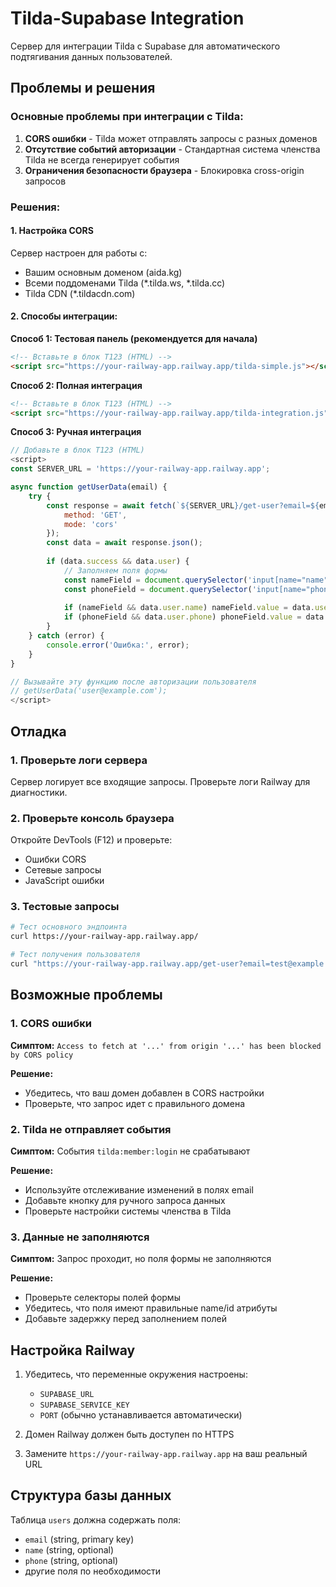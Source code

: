 # Tilda-Supabase Integration

Сервер для интеграции Tilda с Supabase для автоматического подтягивания данных пользователей.

## Проблемы и решения

### Основные проблемы при интеграции с Tilda:

1. **CORS ошибки** - Tilda может отправлять запросы с разных доменов
2. **Отсутствие событий авторизации** - Стандартная система членства Tilda не всегда генерирует события
3. **Ограничения безопасности браузера** - Блокировка cross-origin запросов

### Решения:

#### 1. Настройка CORS
Сервер настроен для работы с:
- Вашим основным доменом (aida.kg)
- Всеми поддоменами Tilda (*.tilda.ws, *.tilda.cc)
- Tilda CDN (*.tildacdn.com)

#### 2. Способы интеграции:

**Способ 1: Тестовая панель (рекомендуется для начала)**
```html
<!-- Вставьте в блок T123 (HTML) -->
<script src="https://your-railway-app.railway.app/tilda-simple.js"></script>
```

**Способ 2: Полная интеграция**
```html
<!-- Вставьте в блок T123 (HTML) -->
<script src="https://your-railway-app.railway.app/tilda-integration.js"></script>
```

**Способ 3: Ручная интеграция**
```javascript
// Добавьте в блок T123 (HTML)
<script>
const SERVER_URL = 'https://your-railway-app.railway.app';

async function getUserData(email) {
    try {
        const response = await fetch(`${SERVER_URL}/get-user?email=${email}`, {
            method: 'GET',
            mode: 'cors'
        });
        const data = await response.json();
        
        if (data.success && data.user) {
            // Заполняем поля формы
            const nameField = document.querySelector('input[name="name"]');
            const phoneField = document.querySelector('input[name="phone"]');
            
            if (nameField && data.user.name) nameField.value = data.user.name;
            if (phoneField && data.user.phone) phoneField.value = data.user.phone;
        }
    } catch (error) {
        console.error('Ошибка:', error);
    }
}

// Вызывайте эту функцию после авторизации пользователя
// getUserData('user@example.com');
</script>
```

## Отладка

### 1. Проверьте логи сервера
Сервер логирует все входящие запросы. Проверьте логи Railway для диагностики.

### 2. Проверьте консоль браузера
Откройте DevTools (F12) и проверьте:
- Ошибки CORS
- Сетевые запросы
- JavaScript ошибки

### 3. Тестовые запросы
```bash
# Тест основного эндпоинта
curl https://your-railway-app.railway.app/

# Тест получения пользователя
curl "https://your-railway-app.railway.app/get-user?email=test@example.com"
```

## Возможные проблемы

### 1. CORS ошибки
**Симптом:** `Access to fetch at '...' from origin '...' has been blocked by CORS policy`

**Решение:** 
- Убедитесь, что ваш домен добавлен в CORS настройки
- Проверьте, что запрос идет с правильного домена

### 2. Tilda не отправляет события
**Симптом:** События `tilda:member:login` не срабатывают

**Решение:**
- Используйте отслеживание изменений в полях email
- Добавьте кнопку для ручного запроса данных
- Проверьте настройки системы членства в Tilda

### 3. Данные не заполняются
**Симптом:** Запрос проходит, но поля формы не заполняются

**Решение:**
- Проверьте селекторы полей формы
- Убедитесь, что поля имеют правильные name/id атрибуты
- Добавьте задержку перед заполнением полей

## Настройка Railway

1. Убедитесь, что переменные окружения настроены:
   - `SUPABASE_URL`
   - `SUPABASE_SERVICE_KEY`
   - `PORT` (обычно устанавливается автоматически)

2. Домен Railway должен быть доступен по HTTPS

3. Замените `https://your-railway-app.railway.app` на ваш реальный URL

## Структура базы данных

Таблица `users` должна содержать поля:
- `email` (string, primary key)
- `name` (string, optional)
- `phone` (string, optional)
- другие поля по необходимости